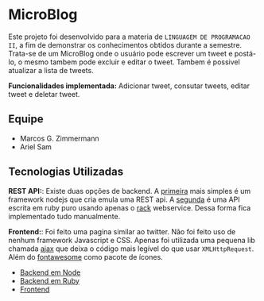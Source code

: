 # MicroBlog

Este projeto foi desenvolvido para a materia de `LINGUAGEM DE PROGRAMACAO II`, a fim de demonstrar os conhecimentos obtidos durante a semestre. Trata-se de um MicroBlog onde o usuário pode escrever um tweet e postá-lo, o mesmo tambem pode excluir e editar o tweet. Tambem é possivel atualizar a lista de tweets.

**Funcionalidades implementada:** Adicionar tweet, consutar tweets, editar tweet e deletar tweet.

## Equipe

* Marcos G. Zimmermann
* Ariel Sam

## Tecnologias Utilizadas

**REST API:**: Existe duas opções de backend. A [primeira](backend-node/) mais simples é um framework nodejs que cria emula uma REST api. A [segunda](backend-rack/) é uma API escrita em ruby puro usando apenas o [rack](https://github.com/rack/rack) webservice. Dessa forma fica implementado tudo manualmente.

**Frontend:**: Foi feito uma pagina similar ao twitter. Não foi feito uso de nenhum framework Javascript e CSS. Apenas foi utilizada uma pequena lib chamada [ajax](https://github.com/fdaciuk/ajax) que deixa o código mais legível do que usar `XMLHttpRequest`. Além do [fontawesome](http://fontawesome.com) como pacote de ícones.


* [Backend em Node](backend-node/)
* [Backend em Ruby](backend-rack/)
* [Frontend](frontend/)
